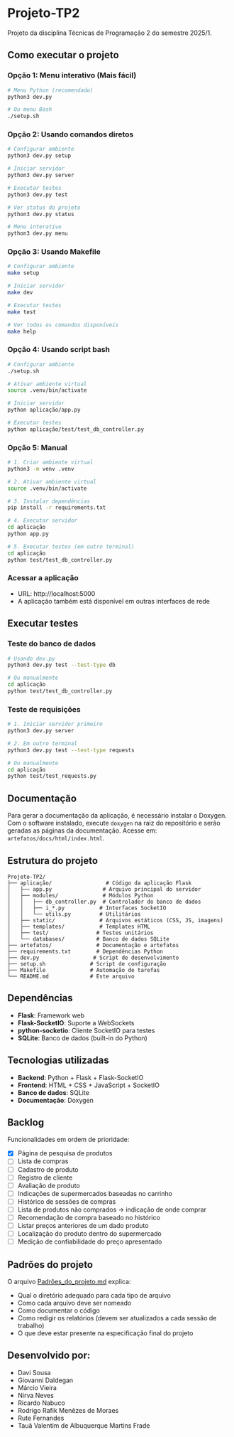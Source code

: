 # Projeto-TP2
Projeto da disciplina Técnicas de Programação 2 do semestre 2025/1.

## Como executar o projeto

### Opção 1: Menu interativo (Mais fácil)
```bash
# Menu Python (recomendado)
python3 dev.py

# Ou menu Bash
./setup.sh
```

### Opção 2: Usando comandos diretos
```bash
# Configurar ambiente
python3 dev.py setup

# Iniciar servidor
python3 dev.py server

# Executar testes
python3 dev.py test

# Ver status do projeto
python3 dev.py status

# Menu interativo
python3 dev.py menu
```

### Opção 3: Usando Makefile
```bash
# Configurar ambiente
make setup

# Iniciar servidor
make dev

# Executar testes
make test

# Ver todos os comandos disponíveis
make help
```

### Opção 4: Usando script bash
```bash
# Configurar ambiente
./setup.sh

# Ativar ambiente virtual
source .venv/bin/activate

# Iniciar servidor
python aplicação/app.py

# Executar testes
python aplicação/test/test_db_controller.py
```

### Opção 5: Manual
```bash
# 1. Criar ambiente virtual
python3 -m venv .venv

# 2. Ativar ambiente virtual
source .venv/bin/activate

# 3. Instalar dependências
pip install -r requirements.txt

# 4. Executar servidor
cd aplicação
python app.py

# 5. Executar testes (em outro terminal)
cd aplicação
python test/test_db_controller.py
```

### Acessar a aplicação
- URL: http://localhost:5000
- A aplicação também está disponível em outras interfaces de rede

## Executar testes

### Teste do banco de dados
```bash
# Usando dev.py
python3 dev.py test --test-type db

# Ou manualmente
cd aplicação
python test/test_db_controller.py
```

### Teste de requisições
```bash
# 1. Iniciar servidor primeiro
python3 dev.py server

# 2. Em outro terminal
python3 dev.py test --test-type requests

# Ou manualmente
cd aplicação
python test/test_requests.py
```

## Documentação
Para gerar a documentação da aplicação, é necessário instalar o Doxygen.
Com o software instalado, execute `doxygen` na raiz do repositório e serão
geradas as páginas da documentação. Acesse em:
`artefatos/docs/html/index.html`.

## Estrutura do projeto
```
Projeto-TP2/
├── aplicação/                 # Código da aplicação Flask
│   ├── app.py                # Arquivo principal do servidor
│   ├── modules/              # Módulos Python
│   │   ├── db_controller.py  # Controlador do banco de dados
│   │   ├── i_*.py           # Interfaces SocketIO
│   │   └── utils.py         # Utilitários
│   ├── static/              # Arquivos estáticos (CSS, JS, imagens)
│   ├── templates/           # Templates HTML
│   ├── test/               # Testes unitários
│   └── databases/          # Banco de dados SQLite
├── artefatos/              # Documentação e artefatos
├── requirements.txt        # Dependências Python
├── dev.py                 # Script de desenvolvimento
├── setup.sh              # Script de configuração
├── Makefile              # Automação de tarefas
└── README.md             # Este arquivo
```

## Dependências
- **Flask**: Framework web
- **Flask-SocketIO**: Suporte a WebSockets
- **python-socketio**: Cliente SocketIO para testes
- **SQLite**: Banco de dados (built-in do Python)

## Tecnologias utilizadas
- **Backend**: Python + Flask + Flask-SocketIO
- **Frontend**: HTML + CSS + JavaScript + SocketIO
- **Banco de dados**: SQLite
- **Documentação**: Doxygen

## Backlog
Funcionalidades em ordem de prioridade:

- [x] Página de pesquisa de produtos
- [ ] Lista de compras
- [ ] Cadastro de produto
- [ ] Registro de cliente
- [ ] Avaliação de produto
- [ ] Indicações de supermercados baseadas no carrinho
- [ ] Histórico de sessões de compras
- [ ] Lista de produtos não comprados -> indicação de onde comprar
- [ ] Recomendação de compra baseado no histórico
- [ ] Listar preços anteriores de um dado produto
- [ ] Localização do produto dentro do supermercado
- [ ] Medição de confiabilidade do preço apresentado

## Padrões do projeto
O arquivo [Padrões_do_projeto.md](artefatos/Padrões_do_projeto.md) explica:
- Qual o diretório adequado para cada tipo de arquivo
- Como cada arquivo deve ser nomeado
- Como documentar o código
- Como redigir os relatórios (devem ser atualizados a cada sessão de trabalho)
- O que deve estar presente na especificação final do projeto

## Desenvolvido por:
- Davi Sousa
- Giovanni Daldegan
- Márcio Vieira
- Nirva Neves
- Ricardo Nabuco
- Rodrigo Rafik Menêzes de Moraes
- Rute Fernandes
- Tauã Valentim de Albuquerque Martins Frade
